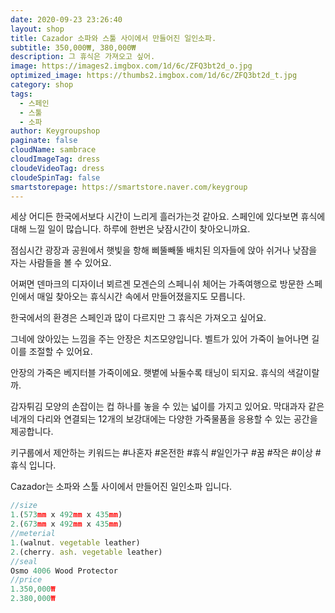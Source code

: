 ```yaml
---
date: 2020-09-23 23:26:40
layout: shop
title: Cazador 소파와 스툴 사이에서 만들어진 일인소파.
subtitle: 350,000₩, 380,000₩
description: 그 휴식은 가져오고 싶어.
image: https://images2.imgbox.com/1d/6c/ZFQ3bt2d_o.jpg
optimized_image: https://thumbs2.imgbox.com/1d/6c/ZFQ3bt2d_t.jpg
category: shop
tags:
  - 스페인
  - 스툴
  - 소파
author: Keygroupshop
paginate: false
cloudName: sambrace
cloudImageTag: dress
cloudeVideoTag: dress
cloudeSpinTag: false
smartstorepage: https://smartstore.naver.com/keygroup
---
```


세상 어디든 한국에서보다 시간이 느리게 흘러가는것 같아요. 스페인에 있다보면 휴식에 대해 느낄 일이 많습니다. 하루에 한번은 낮잠시간이 찾아오니까요.

점심시간 광장과 공원에서 햇빛을 항해 삐뚤빼뚤 배치된 의자들에 앉아   쉬거나 낮잠을 자는 사람들을 볼 수 있어요.

어쩌면 덴마크의 디자이너 뵈르겐 모겐슨의 스페니쉬 체어는   가족여행으로 방문한 스페인에서   매일 찾아오는 휴식시간 속에서 만들어졌을지도 모릅니다.

한국에서의 환경은 스페인과 많이 다르지만 그 휴식은 가져오고 싶어요.

그네에 앉아있는 느낌을 주는 안장은  치즈모양입니다. 벨트가 있어 가죽이 늘어나면 길이를 조절할 수 있어요.

안장의 가죽은 베지터블 가죽이에요. 햇볕에 놔둘수록 태닝이 되지요. 휴식의 색갈이랄까.

감자튀김 모양의 손잡이는 컵 하나를 놓을 수 있는 넓이를 가지고 있어요.
막대과자 같은 네개의 다리와 연결되는 12개의 보강대에는 다양한 가죽물품을 응용할 수 있는 공간을 제공합니다.

 키구룹에서 제안하는 키워드는 #나혼자 #온전한 #휴식 #일인가구 #꿈 #작은 #이상 #휴식 입니다.

Cazador는 소파와 스툴 사이에서 만들어진 일인소파 입니다.

```js
//size
1.(573mm x 492mm x 435mm)
2.(673mm x 492mm x 435mm)
//meterial
1.(walnut. vegetable leather)
2.(cherry. ash. vegetable leather)
//seal
Osmo 4006 Wood Protector
//price
1.350,000₩
2.380,000₩
```
